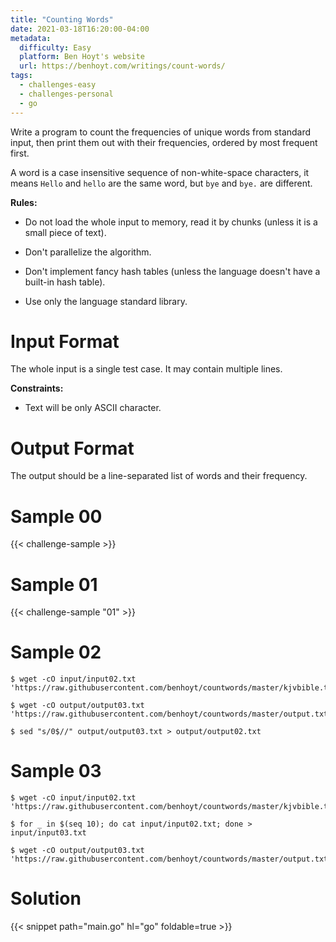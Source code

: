 ```yaml
---
title: "Counting Words"
date: 2021-03-18T16:20:00-04:00
metadata:
  difficulty: Easy
  platform: Ben Hoyt's website
  url: https://benhoyt.com/writings/count-words/
tags:
  - challenges-easy
  - challenges-personal
  - go
---
```


Write a program to count the frequencies of unique words from standard input,
then print them out with their frequencies, ordered by most frequent first.

A word is a case insensitive sequence of non-white-space characters, it means
`Hello` and `hello` are the same word, but `bye` and `bye.` are different.

**Rules:**

* Do not load the whole input to memory, read it by chunks (unless it is a
  small piece of text).

* Don't parallelize the algorithm.

* Don't implement fancy hash tables (unless the language doesn't have a
  built-in hash table).

* Use only the language standard library.

# Input Format

The whole input is a single test case. It may contain multiple lines.

**Constraints:**

* Text will be only ASCII character.

# Output Format

The output should be a line-separated list of words and their frequency.

# Sample 00

{{< challenge-sample >}}

# Sample 01

{{< challenge-sample "01" >}}

# Sample 02

```shell-session
$ wget -cO input/input02.txt 'https://raw.githubusercontent.com/benhoyt/countwords/master/kjvbible.txt'

$ wget -cO output/output03.txt 'https://raw.githubusercontent.com/benhoyt/countwords/master/output.txt'

$ sed "s/0$//" output/output03.txt > output/output02.txt
```

# Sample 03

```shell-session
$ wget -cO input/input02.txt 'https://raw.githubusercontent.com/benhoyt/countwords/master/kjvbible.txt'

$ for _ in $(seq 10); do cat input/input02.txt; done > input/input03.txt

$ wget -cO output/output03.txt 'https://raw.githubusercontent.com/benhoyt/countwords/master/output.txt'
```

# Solution

{{< snippet path="main.go" hl="go" foldable=true >}}

